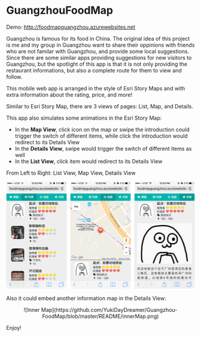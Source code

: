 # GuangzhouFoodMap

Demo: http://foodmapguangzhou.azurewebsites.net

Guangzhou is famous for its food in China. The original idea of this project is me and my group in Guangzhou want to share their oppinions with friends who are not familar with Guangzhou, and provide some local suggestions. Since there are some similar apps providing suggestions for new visitors to Guangzhou, but the spotlight of this app is that it is not only providing the restaurant informations, but also a complete route for them to view and follow.

This mobile web app is arranged in the style of Esri Story Maps and with extra information about the rating, price, and more!

Similar to Esri Story Map, there are 3 views of pages: List, Map, and Details.

This app also simulates some animations in the Esri Story Map:

- In the **Map View**, click icon on the map or swipe the introduction could trigger the switch of different items, while click the introduction would redirect to its Details View
- In the **Details View**, swipe would trigger the switch of different items as well
- In the **List View**, click item would redirect to its Details View

From Left to Right: List View, Map View, Details View

![Main](https://github.com/YukiDayDreamer/Guangzhou-FoodMap/blob/master/README/views.png)

Also it could embed another information map in the Details View:
<p align="center">
![Inner Map](https://github.com/YukiDayDreamer/Guangzhou-FoodMap/blob/master/README/innerMap.png)
</p>


Enjoy!
